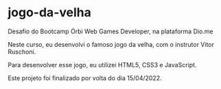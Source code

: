 # jogo-da-velha

Desafio do Bootcamp Órbi Web Games Developer, na plataforma Dio.me

Neste curso, eu desenvolvi o famoso jogo da velha, com o instrutor Vitor Ruschoni.

Para desenvolver esse jogo, eu utilizei HTML5, CSS3 e JavaScript.

Este projeto foi finalizado por volta do dia 15/04/2022.
